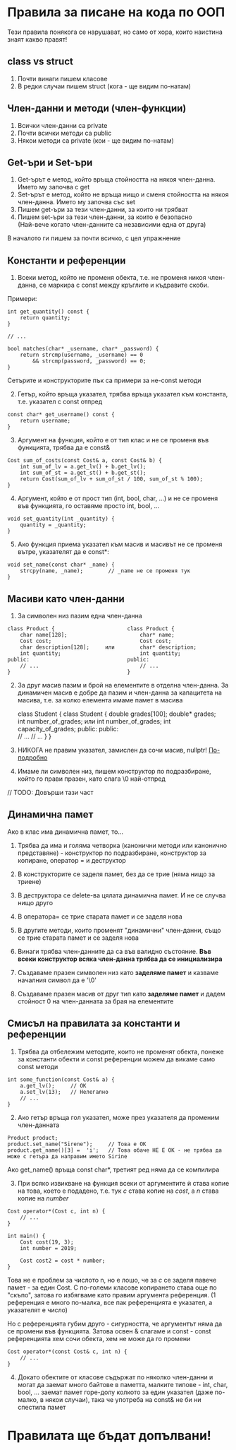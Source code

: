 # Правила за писане на кода по ООП

Тези правила понякога се нарушават, но само от хора, които наистина знаят какво правят!

## class vs struct

1. Почти винаги пишем класове
2. В редки случаи пишем struct (кога - ще видим по-натам)

## Член-данни и методи (член-функции)

1. Всички член-данни са private
2. Почти всички методи са public
3. Някои методи са private (кои - ще видим по-натам)

## Get-ъри и Set-ъри

1. Get-ърът е метод, който връща стойността на някоя член-данна. Името му започва с get
2. Set-ърът е метод, който не връща нищо и сменя стойността на някоя член-данна. Името му започва със set
3. Пишем get-ъри за тези член-данни, за които ни трябват
4. Пишем set-ъри за тези член-данни, за които е безопасно
<br>(Най-вече когато член-данните са независими една от друга)

В началото ги пишем за почти всичко, с цел упражнение

## Константи и референции

1. Всеки метод, който не променя обекта, т.е. не променя никоя член-данна, се маркира с const между кръглите и къдравите скоби.

Примери:

    int get_quantity() const {
        return quantity;
    }

    // ...

    bool matches(char* _username, char* _password) {
        return strcmp(username, _username) == 0
            && strcmp(password, _password) == 0;
    }

Сетърите и конструкторите пък са примери за не-const методи

2. Гетър, който връща указател, трябва връща указател към константа, т.е. указател с const отпред

<span></span>

    const char* get_username() const {
        return username;
    }

3. Аргумент на функция, който е от тип клас и не се променя във функцията, трябва да е const&

<span></span>

    Cost sum_of_costs(const Cost& a, const Cost& b) {
        int sum_of_lv = a.get_lv() + b.get_lv();
        int sum_of_st = a.get_st() + b.get_st();
        return Cost(sum_of_lv + sum_of_st / 100, sum_of_st % 100);
    }

4. Аргумент, който е от прост тип (int, bool, char, ...) и не се променя във функцията, го оставяме просто int, bool, ...

<span></span>

    void set_quantity(int _quantity) {
        quantity = _quantity;
    }

5. Ако функция приема указател към масив и масивът не се променя вътре, указателят да е const*:

<span></span>

    void set_name(const char* _name) {
        strcpy(name, _name);        // _name не се променя тук
    }

##  Масиви като член-данни

1. За символен низ пазим една член-данна

<span></span>

    class Product {                       class Product {
        char name[128];                       char* name;
        Cost cost;                            Cost cost;
        char description[128];     или        char* description;
        int quantity;                         int quantity;
    public:                               public:
        // ...                                // ...
    }                                     }

2. За друг масив пазим и брой на елементите в отделна член-данна. За динамичен масив е добре
да пазим и член-данна за капацитета на масива, т.е. за колко елемента имаме памет в масива

    class Student {                       class Student {
        double grades[100];                   double* grades;  
        int number_of_grades;      или        int number_of_grades;
                                              int capacity_of_grades;
    public:                               public:   
        // ...                                // ...
    }                                     }

3. НИКОГА не правим указател, замислен да сочи масив, nullptr!
[По-подробно](https://github.com/Scorpion333/fmi-textbook/blob/master/Динамични%20масиви/Защо%20nullptr%20е%20лош%20за%20празен%20масив.md)

3. Имаме ли символен низ, пишем конструктор по подразбиране, който го прави празен, като слага \0 най-отпред

// TODO: Довърши тази част

## Динамична памет

Ако в клас има динамична памет, то...

1. Трябва да има и голяма четворка (канонични методи или канонично представяне) -
конструктор по подразбиране, конструктор за копиране, оператор = и деструктор

2. В конструкторите се заделя памет, без да се трие (няма нищо за триене)

3. В деструктора се delete-ва цялата динамична памет. И не се случва нищо друго

4. В оператора= се трие старата памет и се заделя нова

5. В другите методи, които променят "динамични" член-данни, също се трие старата памет и се заделя нова

6. Винаги трябва член-данните да са във валидно състояние. **Във всеки конструктор всяка член-данна
трябва да се инициализира**

7. Създаваме празен символен низ като **заделяме памет** и казваме началния символ да е '\0'

8. Създаваме празен масив от друг тип като **заделяме памет** и дадем стойност 0 на член-данната за брая на елементите

## Смисъл на правилата за константи и референции

1. Трябва да отбележим методите, които не променят обекта, понеже за константи обекти и const референции можем да викаме
само const методи

<span></span>

    int some_function(const Cost& a) {
        a.get_lv();     // ОК
        a.set_lv(13);   // Нелегално
        // ...
    }

2. Ако гетър връща гол указател, може през указателя да променим член-данната

<span></span>

    Product product;
    product.set_name("Sirene");     // Това е ОК
    product.get_name()[3] =  'i';   // Това обаче НЕ Е ОК - не трябва да може с гетъра да направим името Sirine

Ако get_name() връща const char*, третият ред няма да се компилира

3. При всяко извикване на функция всеки от аргументите ѝ става копие на това, което е подадено, т.е. тук
*c* става копие на *cost*, а *n* става копие на *number*

<span></span>

    Cost operator*(Cost c, int n) {
        // ...
    }

    int main() {
        Cost cost(19, 3);
        int number = 2019;

        Cost cost2 = cost * number;
    }

Това не е проблем за числото n, но е лошо, че за *c* се заделя павече памет - за един Cost. С по-големи класове
копирането става още по "скъпо", затова го избягваме като правим аргумента референция.
(1 референция е много по-малка, все пак референцията е указател, а указателят е число)

Но с референцията губим друго - сигурността, че аргументът няма да се промени във функцията.
Затова освен & слагаме и const - const референцията хем сочи обекта, хем не може да го промени

    Cost operator*(const Cost& c, int n) {
        // ...
    }

4. Докато обектите от класове съдържат по няколко член-данни и могат да заемат много байтове в паметта,
малките типове - int, char, bool, ... заемат памет горе-долу колкото за един указател (даже по-малко, в някои случаи),
така че употреба на const& не би ни спестила памет

# Правилата ще бъдат допълвани!
